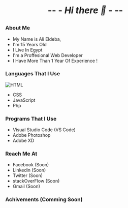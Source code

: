 # <p align="center"> -- - _Hi there 👋_ - -- </p>

<!--
- 🔭 I’m currently working on my personal portfolio
- 🌱 I’m currently learning php & laravel
- 👯 I’m looking to collaborate to small frontend projects
- 💬 Ask me about fronend development
- 📫 Reach me on: alieldeba@gmail.com
-->

###  About Me
- My Name is Ali Eldeba,
- I'm 15 Years Old
- I Live In Egypt
- I'm a Proffesional Web Developer
- I Have More Than 1 Year Of Experience !

### Languages That I Use
![HTML](https://www.seekpng.com/ipng/u2q8t4a9y3w7y3i1-html5-css3-and-javascript-logo-png/)
- CSS
- JavaScript
- Php

### Programs That I Use
- Visual Studio Code (VS Code)
- Adobe Photoshop
- Adobe XD

### Reach Me At
- Facebook (Soon)
- Linkedin (Soon)
- Twitter (Soon)
- stackOverFlow (Soon)
- Gmail (Soon)

### Achivements (Comming Soon)
